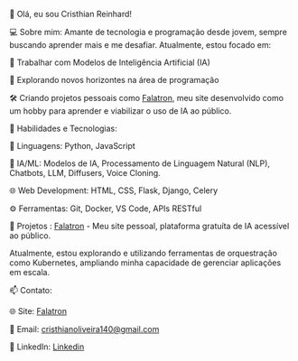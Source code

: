 👋 Olá, eu sou Cristhian Reinhard!

💻 Sobre mim:
Amante de tecnologia e programação desde jovem, sempre buscando aprender mais e me desafiar. Atualmente, estou focado em:

🌟 Trabalhar com Modelos de Inteligência Artificial (IA)

🚀 Explorando novos horizontes na área de programação

🛠️ Criando projetos pessoais como [Falatron](https://falatron.com), meu site desenvolvido como um hobby para aprender e viabilizar o uso de IA ao público.


🧠 Habilidades e Tecnologias:

🐍 Linguagens: Python, JavaScript

🤖 IA/ML: Modelos de IA, Processamento de Linguagem Natural (NLP), Chatbots, LLM, Diffusers, Voice Cloning.

🌐 Web Development: HTML, CSS, Flask, Django, Celery

⚙️ Ferramentas: Git, Docker, VS Code, APIs RESTful


🎯 Projetos :
[Falatron](https://falatron.com) - Meu site pessoal, plataforma gratuíta de IA acessível ao público.


Atualmente, estou explorando e utilizando ferramentas de orquestração como Kubernetes, ampliando minha capacidade de gerenciar aplicações em escala.


📫 Contato:

🌐 Site: [Falatron](https://falatron.com)

📧 Email: [cristhianoliveira140@gmail.com](mailto:cristhianoliveira140@gmail.com)

💼 LinkedIn: [Linkedin](linkedin.com/in/cristhian-reinhard)
